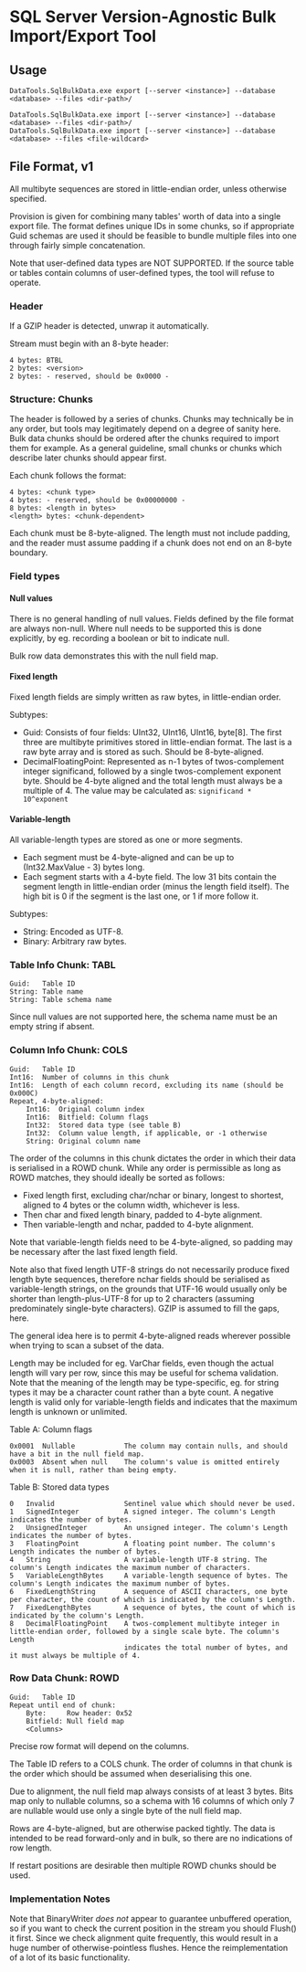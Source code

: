 ﻿# SQL Server Version-Agnostic Bulk Import/Export Tool

## Usage

    DataTools.SqlBulkData.exe export [--server <instance>] --database <database> --files <dir-path>/

    DataTools.SqlBulkData.exe import [--server <instance>] --database <database> --files <dir-path>/
    DataTools.SqlBulkData.exe import [--server <instance>] --database <database> --files <file-wildcard>

## File Format, v1

All multibyte sequences are stored in little-endian order, unless otherwise
specified.

Provision is given for combining many tables' worth of data into a single
export file. The format defines unique IDs in some chunks, so if appropriate
Guid schemas are used it should be feasible to bundle multiple files into one
through fairly simple concatenation.

Note that user-defined data types are NOT SUPPORTED. If the source table or
tables contain columns of user-defined types, the tool will refuse to operate.

### Header

If a GZIP header is detected, unwrap it automatically.

Stream must begin with an 8-byte header:

    4 bytes: BTBL
    2 bytes: <version>
    2 bytes: - reserved, should be 0x0000 -

### Structure: Chunks

The header is followed by a series of chunks. Chunks may technically be in any
order, but tools may legitimately depend on a degree of sanity here. Bulk data
chunks should be ordered after the chunks required to import them for example.
As a general guideline, small chunks or chunks which describe later chunks
should appear first.

Each chunk follows the format:

    4 bytes: <chunk type>
    4 bytes: - reserved, should be 0x00000000 -
    8 bytes: <length in bytes>
    <length> bytes: <chunk-dependent>

Each chunk must be 8-byte-aligned. The length must not include padding, and
the reader must assume padding if a chunk does not end on an 8-byte boundary.

### Field types

#### Null values

There is no general handling of null values. Fields defined by the file
format are always non-null. Where null needs to be supported this is done
explicitly, by eg. recording a boolean or bit to indicate null.

Bulk row data demonstrates this with the null field map.

#### Fixed length

Fixed length fields are simply written as raw bytes, in little-endian order.

Subtypes:
* Guid: Consists of four fields: UInt32, UInt16, UInt16, byte[8]. The first
  three are multibyte primitives stored in little-endian format. The last is
  a raw byte array and is stored as such. Should be 8-byte-aligned.
* DecimalFloatingPoint: Represented as n-1 bytes of twos-complement integer
  significand, followed by a single twos-complement exponent byte. Should be
  4-byte aligned and the total length must always be a multiple of 4. The
  value may be calculated as: `significand * 10^exponent`

#### Variable-length

All variable-length types are stored as one or more segments.
* Each segment must be 4-byte-aligned and can be up to (Int32.MaxValue - 3)
  bytes long.
* Each segment starts with a 4-byte field. The low 31 bits contain the segment
  length in little-endian order (minus the length field itself). The high bit
  is 0 if the segment is the last one, or 1 if more follow it.

Subtypes:
* String: Encoded as UTF-8.
* Binary: Arbitrary raw bytes.

### Table Info Chunk: TABL

    Guid:   Table ID
    String: Table name
    String: Table schema name

Since null values are not supported here, the schema name must be an empty
string if absent.

### Column Info Chunk: COLS

    Guid:   Table ID
    Int16:  Number of columns in this chunk
    Int16:  Length of each column record, excluding its name (should be 0x000C)
    Repeat, 4-byte-aligned:
        Int16:  Original column index
        Int16:  Bitfield: Column flags
        Int32:  Stored data type (see table B)
        Int32:  Column value length, if applicable, or -1 otherwise
        String: Original column name

The order of the columns in this chunk dictates the order in which their data
is serialised in a ROWD chunk. While any order is permissible as long as ROWD
matches, they should ideally be sorted as follows:

* Fixed length first, excluding char/nchar or binary, longest to shortest,
  aligned to 4 bytes or the column width, whichever is less.
* Then char and fixed length binary, padded to 4-byte alignment.
* Then variable-length and nchar, padded to 4-byte alignment.

Note that variable-length fields need to be 4-byte-aligned, so padding may be
necessary after the last fixed length field.

Note also that fixed length UTF-8 strings do not necessarily produce fixed 
length byte sequences, therefore nchar fields should be serialised as
variable-length strings, on the grounds that UTF-16 would usually only be
shorter than length-plus-UTF-8 for up to 2 characters (assuming predominately
single-byte characters). GZIP is assumed to fill the gaps, here.

The general idea here is to permit 4-byte-aligned reads wherever possible when
trying to scan a subset of the data.

Length may be included for eg. VarChar fields, even though the actual length
will vary per row, since this may be useful for schema validation. Note that
the meaning of the length may be type-specific, eg. for string types it may
be a character count rather than a byte count.
A negative length is valid only for variable-length fields and indicates
that the maximum length is unknown or unlimited.

Table A: Column flags

    0x0001  Nullable            The column may contain nulls, and should have a bit in the null field map.
    0x0003  Absent when null    The column's value is omitted entirely when it is null, rather than being empty.


Table B: Stored data types

    0   Invalid                 Sentinel value which should never be used.
    1   SignedInteger           A signed integer. The column's Length indicates the number of bytes.
    2   UnsignedInteger         An unsigned integer. The column's Length indicates the number of bytes.
    3   FloatingPoint           A floating point number. The column's Length indicates the number of bytes.
    4   String                  A variable-length UTF-8 string. The column's Length indicates the maximum number of characters.
    5   VariableLengthBytes     A variable-length sequence of bytes. The column's Length indicates the maximum number of bytes.
    6   FixedLengthString       A sequence of ASCII characters, one byte per character, the count of which is indicated by the column's Length.
    7   FixedLengthBytes        A sequence of bytes, the count of which is indicated by the column's Length.
    8   DecimalFloatingPoint    A twos-complement multibyte integer in little-endian order, followed by a single scale byte. The column's Length
                                indicates the total number of bytes, and it must always be multiple of 4.

### Row Data Chunk: ROWD

    Guid:   Table ID
    Repeat until end of chunk:
        Byte:     Row header: 0x52
        Bitfield: Null field map
        <Columns>

Precise row format will depend on the columns.

The Table ID refers to a COLS chunk. The order of columns in that chunk is
the order which should be assumed when deserialising this one.

Due to alignment, the null field map always consists of at least 3 bytes. Bits
map only to nullable columns, so a schema with 16 columns of which only 7 are
nullable would use only a single byte of the null field map.

Rows are 4-byte-aligned, but are otherwise packed tightly. The data is
intended to be read forward-only and in bulk, so there are no indications of
row length.

If restart positions are desirable then multiple ROWD chunks should be used.

### Implementation Notes

Note that BinaryWriter *does not* appear to guarantee unbuffered operation, so
if you want to check the current position in the stream you should Flush() it
first. Since we check alignment quite frequently, this would result in a huge
number of otherwise-pointless flushes. Hence the reimplementation of a lot of
its basic functionality.
